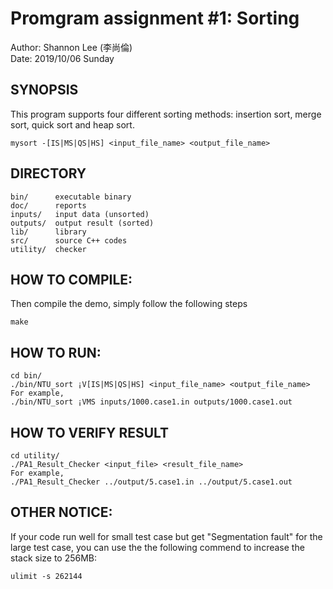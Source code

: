 # Promgram assignment #1: Sorting
Author: Shannon Lee (李尚倫)  
Date: 2019/10/06 Sunday  

## SYNOPSIS
This program supports four different sorting methods: insertion sort, merge sort, quick sort and heap sort.
```
mysort -[IS|MS|QS|HS] <input_file_name> <output_file_name>
```

## DIRECTORY
```
bin/	  executable binary
doc/	  reports
inputs/   input data (unsorted)
outputs/  output result (sorted)
lib/	  library
src/ 	  source C++ codes
utility/  checker
```

## HOW TO COMPILE:
Then compile the demo, simply follow the following steps
```
make
```

## HOW TO RUN:
```
cd bin/
./bin/NTU_sort ¡V[IS|MS|QS|HS] <input_file_name> <output_file_name>
For example,
./bin/NTU_sort ¡VMS inputs/1000.case1.in outputs/1000.case1.out
```

## HOW TO VERIFY RESULT
```
cd utility/
./PA1_Result_Checker <input_file> <result_file_name>
For example,
./PA1_Result_Checker ../output/5.case1.in ../output/5.case1.out
```

## OTHER NOTICE:
If your code run well for small test case but get "Segmentation fault" for the large test case, you can use the the following commend to increase the stack size to 256MB:
```
ulimit -s 262144
```
